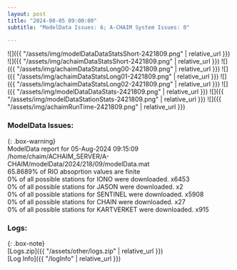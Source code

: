 ```yaml
---
layout: post
title: "2024-08-05 09:00:00"
subtitle: "ModelData Issues: 6; A-CHAIM System Issues: 0"

---
```


![]({{ "/assets/img/modelDataDataStatsShort-2421809.png" | relative_url }})
![]({{ "/assets/img/achaimDataStatsShort-2421809.png" | relative_url }})
![]({{ "/assets/img/achaimDataStatsLong00-2421809.png" | relative_url }})
![]({{ "/assets/img/achaimDataStatsLong01-2421809.png" | relative_url }})
![]({{ "/assets/img/achaimDataStatsLong02-2421809.png" | relative_url }})
![]({{ "/assets/img/modelDataDataStats-2421809.png" | relative_url }})
![]({{ "/assets/img/modelDataStationStats-2421809.png" | relative_url }})
![]({{ "/assets/img/achaimRunTime-2421809.png" | relative_url }})


### ModelData Issues:  
  
{: .box-warning}  
 ModelData report for 05-Aug-2024 09:15:09   
 /home/chaim/ACHAIM_SERVER/A-CHAIM/modelData/2024/218/09/modelData.mat   
 65.8689% of RIO absoprtion values are finite   
 0% of all possible stations for IONO were downloaded. x6453   
 0% of all possible stations for JASON were downloaded. x2   
 0% of all possible stations for SENTINEL were downloaded. x5908   
 0% of all possible stations for CHAIN were downloaded. x27   
 0% of all possible stations for KARTVERKET were downloaded. x915   
  


### Logs:  
  
{: .box-note}  
[Logs.zip]({{ "/assets/other/logs.zip" | relative_url }})  
[Log Info]({{ "/logInfo" | relative_url }})  
